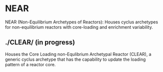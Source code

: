 # NEAR
NEAR (Non-Equilibrium Archetypes of Reactors): Houses cyclus archetypes for non-equilibrium reactors with core-loading and enrichment variability.

## ./CLEAR/ (in progress)
Houses the Core Loading non-Equlibrium Archetypal Reactor (CLEAR), a generic cyclus archetype that has the capability to update the loading pattern of a reactor core.